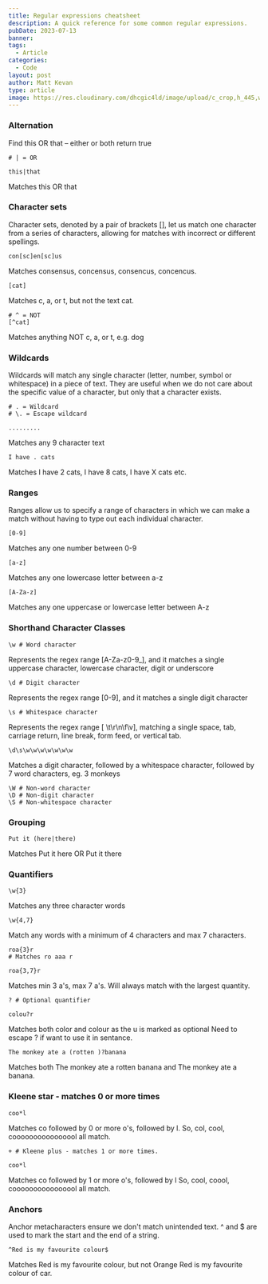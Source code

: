 ```yaml
---
title: Regular expressions cheatsheet
description: A quick reference for some common regular expressions.
pubDate: 2023-07-13
banner:
tags:
  - Article
categories:
  - Code
layout: post
author: Matt Kevan
type: article
image: https://res.cloudinary.com/dhcgic4ld/image/upload/c_crop,h_445,w_593,x_0,y_49/c_scale,h_445,w_593/v1705318217/2208_1c_2.png
---
```

### Alternation

Find this OR that – either or both return true

```regex
# | = OR

this|that
```

Matches this OR that

### Character sets

Character sets, denoted by a pair of brackets \[], let us match one character from a series of characters, allowing for matches with incorrect or different spellings.

```regex
con[sc]en[sc]us
```

Matches consensus, concensus, consencus, concencus.

```regex
[cat]
```

Matches c, a, or t, but not the text cat.

```regex
# ^ = NOT
[^cat]
```

Matches anything NOT c, a, or t, e.g. dog

### Wildcards

Wildcards will match any single character (letter, number, symbol or whitespace) in a piece of text. They are useful when we do not care about the specific value of a character, but only that a character exists.

```regex
# . = Wildcard
# \. = Escape wildcard
```

```regex
......... 
```

Matches any 9 character text

```regex
I have . cats
```

Matches I have 2 cats, I have 8 cats, I have X cats etc.

### Ranges

Ranges allow us to specify a range of characters in which we can make a match without having to type out each individual character.

```regex
[0-9]
```

Matches any one number between 0-9 

```regex
[a-z]
```

Matches any one lowercase letter between a-z

```regex
[A-Za-z]
```

Matches any one uppercase or lowercase letter between A-z

### Shorthand Character Classes

```regex
\w # Word character
```

Represents the regex range \[A-Za-z0-9_], and it matches a single uppercase character, lowercase character, digit or underscore

```regex
\d # Digit character
```

Represents the regex range \[0-9], and it matches a single digit character

```regex
\s # Whitespace character
```

Represents the regex range \[ \t\r\n\f\v], matching a single space, tab, carriage return, line break, form feed, or vertical tab.

```regex
\d\s\w\w\w\w\w\w\w
```

Matches a digit character, followed by a whitespace character, followed by 7 word characters, eg. 3 monkeys

```regex
\W # Non-word character
\D # Non-digit character
\S # Non-whitespace character
```

### Grouping

```regex
Put it (here|there)
```

Matches Put it here OR Put it there

### Quantifiers

```regex
\w{3} 
```

Matches any three character words

```regex
\w{4,7}
```

Match any words with a minimum of 4 characters and max 7 characters.

```regex
roa{3}r
# Matches ro aaa r
```

```regex
roa{3,7}r 
```

Matches min 3 a's, max 7 a's. Will always match with the largest quantity.

```regex
? # Optional quantifier 
```

```regex
colou?r
```

Matches both color and colour as the u is marked as optional
Need to escape ? if want to use it in sentance.

```regex
The monkey ate a (rotten )?banana
```

Matches both The monkey ate a rotten banana and The monkey ate a banana.

### Kleene star - matches 0 or more times

```regex
coo*l 
```

 Matches co followed by 0 or more o's, followed by l. So, col, cool, coooooooooooooool all match.

```regex
+ # Kleene plus - matches 1 or more times.
```

```regex
coo*l 
```

Matches co followed by 1 or more o's, followed by l 
So, cool, coool, coooooooooooooool all match.

### Anchors

Anchor metacharacters ensure we don't match unintended text. ^ and $ are used to mark the start and the end of a string.

```regex
^Red is my favourite colour$
```

Matches Red is my favourite colour, but not Orange Red is my favourite colour of car.